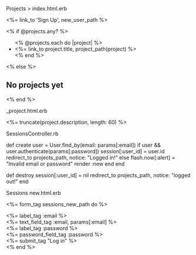 Projects > index.html.erb

<%= link_to 'Sign Up', new_user_path %>


<% if @projects.any? %>
<ul>
<% @projects.each do |project| %>
    <li class="projects">
      <%= link_to project.title, project_path(project) %>
    </li>
  <% end %>
  </ul>
<% else %>
<h2>No projects yet</h2>
<% end %>

_project.html.erb

<!-- keeps the description to 60 characters or less -->
<p><%= truncate(project.description, length: 60) %></p>

SessionsController.rb

def create
  user = User.find_by(email: params[:email])
    if user && user.authenticate(params[:password])
      session[:user_id] = user.id
      redirect_to projects_path, notice: "Logged in!"
    else
      flash.now[:alert] = "Invalid email or password"
      render :new
    end
end

def destroy
  session[:user_id] = nil
  redirect_to projects_path, notice: "logged out!"
end

Sessions
new.html.erb

<%= form_tag sessions_new_path do %>
  <div class="field">
    <%= label_tag :email %><br/>
    <%= text_field_tag :email, params[:email] %>
  </div>
  <div class="field">
    <%= label_tag :password %><br/>
    <%= password_field_tag :password %>
  </div>
  <div class="actions">
    <%= submit_tag "Log in" %>
  </div>
<% end %>
